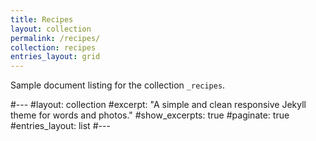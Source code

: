 ```yaml
---
title: Recipes
layout: collection
permalink: /recipes/
collection: recipes
entries_layout: grid
---
```


Sample document listing for the collection `_recipes`.





#---
#layout: collection
#excerpt: "A simple and clean responsive Jekyll theme for words and photos."
#show_excerpts: true
#paginate: true
#entries_layout: list
#---
